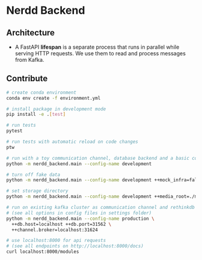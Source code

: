 # Nerdd Backend


## Architecture

* A FastAPI **lifespan** is a separate process that runs in parallel while serving HTTP
  requests. We use them to read and process messages from Kafka.

## Contribute

```sh
# create conda environment
conda env create -f environment.yml

# install package in development mode
pip install -e .[test]

# run tests
pytest

# run tests with automatic reload on code changes
ptw

# run with a toy communication channel, database backend and a basic computational module (quickstart)
python -m nerdd_backend.main --config-name development

# turn off fake data
python -m nerdd_backend.main --config-name development ++mock_infra=false

# set storage directory
python -m nerdd_backend.main --config-name development ++media_root=./media

# run on existing kafka cluster as communication channel and rethinkdb database backend
# (see all options in config files in settings folder)
python -m nerdd_backend.main --config-name production \
  ++db.host=localhost ++db.port=31562 \
  ++channel.broker=localhost:31624

# use localhost:8000 for api requests
# (see all endpoints on http://localhost:8000/docs)
curl localhost:8000/modules
```